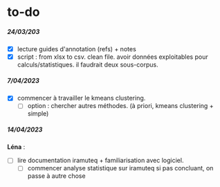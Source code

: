 # to-do
##### 24/03/203
- [x] lecture guides d'annotation (refs) + notes
- [x] script : from xlsx to csv. clean file. avoir données exploitables pour calculs/statistiques. il faudrait deux sous-corpus.

##### 7/04/2023
- [x] commencer à travailler le kmeans clustering.
	- [ ] option : chercher autres méthodes. (à priori, kmeans clustering + simple)
	
##### 14/04/2023
**Léna** :
- [ ] lire documentation iramuteq + familiarisation avec logiciel.
	- [ ] commencer analyse statistique sur iramuteq
	si pas concluant, on passe à autre chose

